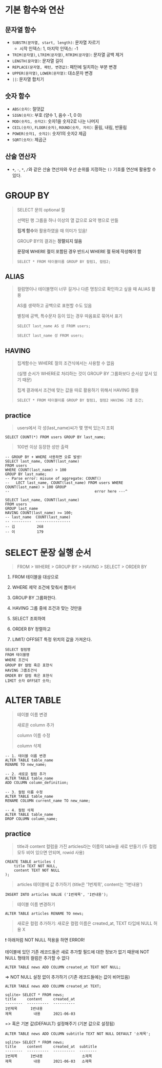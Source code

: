 # 기본 함수와 연산

## 문자열 함수

- `SUBSTR(문자열, start, length)`: 문자열 자르기
  - 시작 인덱스: 1, 마지막 인덱스: -1
- `TRIM(문자열)`, `LTRIM(문자열)`, `RTRIM(문자열)`: 문자열 공백 제거
- `LENGTH(문자열)`: 문자열 길이
- `REPLACE(문자열, 패턴, 변경값)`: 패턴에 일치하는 부분 변경
- `UPPER(문자열)`, `LOWER(문자열)`: 대소문자 변경
- `||`: 문자열 합치기



## 숫자 함수

- `ABS(숫자)`: 절댓값
- `SIGN(숫자)`: 부호 (양수 1, 음수 -1, 0 0)
- `MOD(숫자1, 숫자2)`: 숫자1을 숫자2로 나눈 나머지
- `CEIL(숫자)`, `FLOOR(숫자)`, `ROUND(숫자, 자리)`: 올림, 내림, 반올림
- `POWER(숫자1, 숫자2)`: 숫자1의 숫자2 제곱
- `SQRT(숫자)`: 제곱근



## 산술 연산자

- `+`, `-`, `*`, `/`와 같은 산술 연산자와 우선 순위를 지정하는 `()` 기호를 연산에 활용할 수 있다.



# GROUP BY

> SELECT 문의 optional 절
>
> 선택된 행 그룹을 하나 이상의 열 값으로 요약 행으로 만듦
>
> **집계 함수**와 활용하였을 때 의미가 있음!
>
> GROUP BY의 결과는 **정렬되지 않음**
>
> **문장에 WHERE 절이 포함된 경우 반드시 WHERE 절 뒤에 작성해야 함**
>
> `SELECT * FROM 테이블이름 GROUP BY 컬럼1, 컬럼2;`



## ALIAS

> 컬럼명이나 테이블명이 너무 길거나 다른 명칭으로 확인하고 싶을 때 ALIAS 활용
>
> AS를 생략하고 공백으로 표현할 수도 있음
>
> 별칭에 공백, 특수문자 등이 있는 경우 따옴표로 묶어서 표기
>
> `SELECT last_name AS 성 FROM users;`
>
> `SELECT last_name 성 FROM users;`



## HAVING

> 집계함수는 WHERE 절의 조건식에서는 사용할 수 없음
>
> (실행 순서가 WHERE로 처리하는 것이 GROUP BY 그룹화보다 순서상 앞서 있기 때문)
>
> 집계 결과에서 조건에 맞는 값을 따로 활용하기 위해서 HAVING 활용
>
> `SELECT * FROM 테이블이름 GROUP BY 컬럼1, 컬럼2 HAVING 그룹 조건;`



## practice

> users에서 각 성(last_name)씨가 몇 명씩 있는지 조회

```sqlite
SELECT COUNT(*) FROM users GROUP BY last_name;
```



> 100번 이상 등장한 성만 출력

```sqlite
-- GROUP BY + WHERE 사용하면 오류 발생!
SELECT last_name, COUNT(last_name)
FROM users
WHERE COUNT(last_name) > 100
GROUP BY last_name;
-- Parse error: misuse of aggregate: COUNT()
--   LECT last_name, COUNT(last_name) FROM users WHERE COUNT(last_name) > 100 GROUP
--                                       error here ---^
```



```sqlite
SELECT last_name, COUNT(last_name)
FROM users
GROUP last_name
HAVING COUNT(last_name) >= 100;
-- last_name  COUNT(last_name)
-- ---------  ----------------
-- 김          268
-- 이          179
```



# SELECT 문장 실행 순서

> FROM > WHERE > GROUP BY > HAVING > SELECT > ORDER BY
>
1. FROM 테이블을 대상으로

2. WHERE 제약 조건에 맞춰서 뽑아서
3. GROUP BY 그룹화한다.
4. HAVING 그룹 중에 조건과 맞는 것만을
5. SELECT 조회하여
6. ORDER BY 정렬하고
7. LIMIT/ OFFSET 특정 위치의 값을 가져온다.

```sqlite
SELECT 컬럼명
FROM 테이블명
WHERE 조건식
GROUP BY 컬럼 혹은 표현식
HAVING 그룹조건식
ORDER BY 컬럼 혹은 표현식
LIMIT 숫자 OFFSET 숫자;
```



# ALTER TABLE

> 테이블 이름 변경
>
> 새로운 column 추가
>
> column 이름 수정
>
> column 삭제

```sqlite
-- 1. 테이블 이름 변경
ALTER TABLE table_name
RENAME TO new_name;

-- 2. 새로운 컬럼 추가
ALTER TABLE table_name
ADD COLUMN column_definition;

-- 3. 컬럼 이름 수정
ALTER TABLE table_name
RENAME COLUMN current_name TO new_name;

-- 4. 컬럼 삭제
ALTER TABLE table_name
DROP COLUMN column_name;
```



## practice

> title과 content 컬럼을 가진 articles라는 이름의 table을 새로 만들기 (두 컬럼 모두 비어 있으면 안되며, rowid 사용)

```sqlite
CREATE TABLE articles (
	title TEXT NOT NULL,
    content TEXT NOT NULL
);
```



> articles 테이블에 값 추가하기 (title은 '1번제목', content는 '1번내용')

```sqlite
INSERT INTO articles VALUE ('1번제목', '1번내용');
```



> 테이블 이름 변경하기

```sqlite
ALTER TABLE articles RENAME TO news;
```



> 새로운 컬럼 추가하기: 새로운 컬럼 이름은 created_at, TEXT 타입에 NULL 허용 X

❗ 아래처럼 NOT NULL 적용을 하면 ERROR!

테이블에 있던 기존 레코드들은 새로 추가할 필드에 대한 정보가 없기 때문에 NOT NULL 형태의 컬럼은 추가할 수 없다

```sqlite
ALTER TABLE news ADD COLUMN created_at TEXT NOT NULL;
```

=> NOT NULL 설정 없이 추가하기 (기존 레코드들에는 값이 비어있음)

```sqlite
ALTER TABLE news ADD COLUMN created_at TEXT;
```

```
sqlite> SELECT * FROM news;
title	  content	  created_at
--------  ----------  ----------
1번제목	  1번내용
제목			내용		2021-06-03
```



=> 혹은 기본 값(DEFAULT) 설정해주기 (기본 값으로 설정됨)

```sqlite
ALTER TABLE news ADD COLUMN subtitle TEXT NOT NULL DEFAULT '소제목';
```

```
sqlite> SELECT * FROM news;
title	  content	  created_at  subtitle
--------  ----------  ----------  --------
1번제목	  1번내용					소제목
제목			내용		2021-06-03   소제목
```

